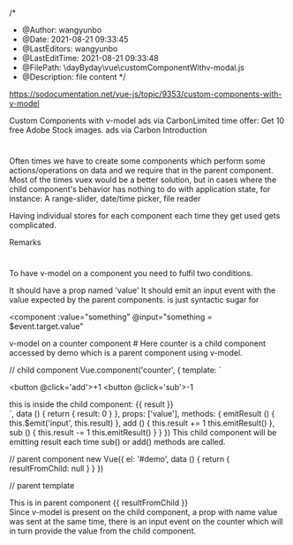 <!--
 * @Author: wangyunbo
 * @Date: 2021-08-21 09:33:45
 * @LastEditors: wangyunbo
 * @LastEditTime: 2021-08-21 09:34:22
 * @FilePath: \dayByday\vue\customComponentWithv-modal.md
 * @Description: file content
-->
/*
 * @Author: wangyunbo
 * @Date: 2021-08-21 09:33:45
 * @LastEditors: wangyunbo
 * @LastEditTime: 2021-08-21 09:33:48
 * @FilePath: \dayByday\vue\customComponentWithv-modal.js
 * @Description: file content
 */

https://sodocumentation.net/vue-js/topic/9353/custom-components-with-v-model

Custom Components with v-model
ads via CarbonLimited time offer: Get 10 free Adobe Stock images.
ads via Carbon
Introduction
#
Often times we have to create some components which perform some actions/operations on data and we require that in the parent component. Most of the times vuex would be a better solution, but in cases where the child component's behavior has nothing to do with application state, for instance: A range-slider, date/time picker, file reader

Having individual stores for each component each time they get used gets complicated.

Remarks
#
To have v-model on a component you need to fulfil two conditions.

It should have a prop named 'value'
It should emit an input event with the value expected by the parent components.
<component v-model='something'></component>
is just syntactic sugar for

<component
    :value="something"
    @input="something = $event.target.value"
>
</component>
v-model on a counter component
#
Here counter is a child component accessed by demo which is a parent component using v-model.

// child component
Vue.component('counter', {
  template: `<div><button @click='add'>+1</button>
  <button @click='sub'>-1</button>
  <div>this is inside the child component: {{ result }}</div></div>`,
  data () {
    return {
      result: 0
    }
  },
  props: ['value'],
  methods: {
    emitResult () {
      this.$emit('input', this.result)
    },
    add () {
      this.result += 1
      this.emitResult()
    },
    sub () {
      this.result -= 1
      this.emitResult()
    }
  }  
})
This child component will be emitting result each time sub() or add() methods are called.

// parent component
new Vue({
  el: '#demo',
  data () {
    return {
      resultFromChild: null
    }
  }
})

// parent template
<div id='demo'>
  <counter v-model='resultFromChild'></counter>
  This is in parent component {{ resultFromChild }}
</div>
Since v-model is present on the child component, a prop with name value was sent at the same time, there is an input event on the counter which will in turn provide the value from the child component.

